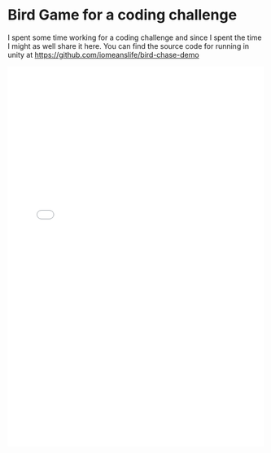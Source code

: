 # Bird Game for a coding challenge

I spent some time working for a coding challenge and since I spent the time I might as well share it here.
You can find the source code for running in unity at https://github.com/iomeanslife/bird-chase-demo

<!-- EMBEDDED HTML CONTENT TO BE IGNORED -->
<div style="overflow: hidden; padding-top: 56.25%; position: relative;">
<iframe style=" border: 0; height: 100%; left: 0; position: absolute; top: 0; width: 100%;" src="./../extra-content/bird-chase/index.html"  allow="accelerometer; autoplay; encrypted-media; gyroscope; picture-in-picture" allowfullscreen></iframe>


## Some Thoughts

* It already took too much time but I feel I could have designed the code better and do a more coherent on using the component system.

* I made faster progress creating the city in Blender than I expected, even though I haven't used it in years. Something about duplicating vertices and faces, extruding etc. just stuck with me. Don't ask me to texture anything though 😅

* A requirement for input was, that keyboard and mouse would be alright, but game controller input would be preffered. Since I only have a steam controller, I had to install software that changes it to an xinput device, because the new input system in Unity only recognize them.

* Working with the physics system was annoying, especilly when I needed both collision and triggering. using mass, torque and force to control both dragon and bird took away some of the annoying things I would have to do by hand, but the controls are spongy, Definetely something I'd research much more up on if I would ever try to create something propper.

* The requirement said something about a bird of prey, a dragon and a city, so the setting is all over from the get go. So I replaced the bird and dragon with paper planes versions, since those work better in a city.

